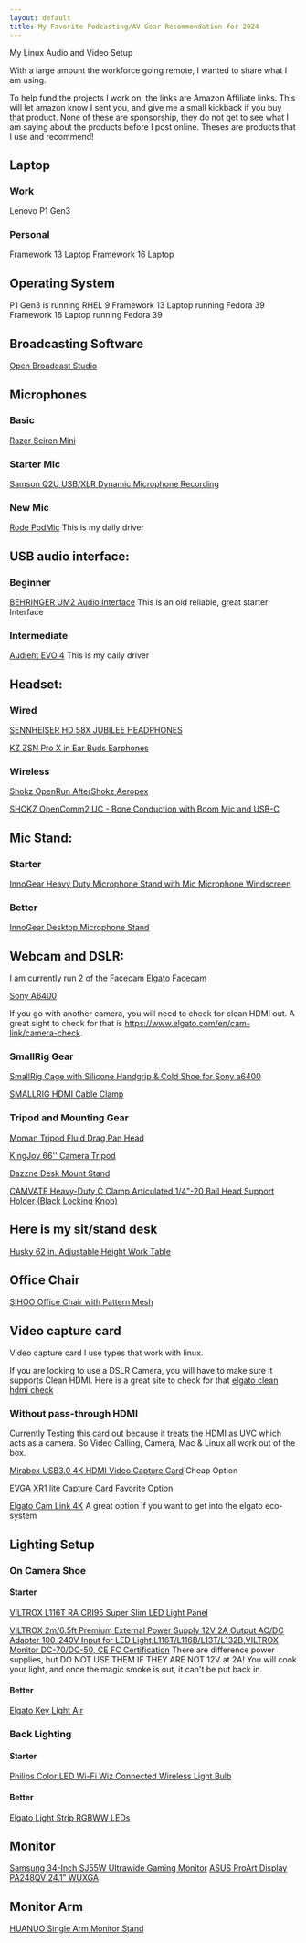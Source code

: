 ```yaml
---
layout: default
title: My Favorite Podcasting/AV Gear Recommendation for 2024
---
```


My Linux Audio and Video Setup

With a large amount the workforce going remote, I wanted to share what I am using.

To help fund the projects I work on, the links are Amazon Affiliate links. This will let amazon know I sent you, and give me a small kickback if you buy that product. None of these are sponsorship, they do not get to see what I am saying about the products before I post online. Theses are products that I use and recommend!

## Laptop 

### Work 
Lenovo P1 Gen3

### Personal
Framework 13 Laptop
Framework 16 Laptop

## Operating System
P1 Gen3 is running RHEL 9
Framework 13 Laptop running Fedora 39
Framework 16 Laptop running Fedora 39

## Broadcasting Software
[Open Broadcast Studio](https://obsproject.com)


## Microphones

### Basic

[Razer Seiren Mini](https://amzn.to/3OXjXqw)

### Starter Mic

[Samson Q2U USB/XLR Dynamic Microphone Recording](https://amzn.to/3uU3hcH)

### New Mic

[Rode PodMic](https://amzn.to/3P0mWyo)
This is my daily driver

## USB audio interface:

### Beginner

[BEHRINGER UM2 Audio Interface](https://amzn.to/4bUd9Us)
This is an old reliable, great starter Interface

### Intermediate

[Audient EVO 4](https://amzn.to/42USA6k)
This is my daily driver


## Headset:

### Wired

[SENNHEISER HD 58X JUBILEE HEADPHONES](https://drop.com/buy/massdrop-x-sennheiser-hd-58x-jubilee-headphones)

[KZ ZSN Pro X in Ear Buds Earphones](https://amzn.to/3TgRy1l)

### Wireless

[Shokz OpenRun AfterShokz Aeropex](https://amzn.to/3AhkWKx)

[SHOKZ OpenComm2 UC - Bone Conduction with Boom Mic and USB-C](https://amzn.to/3TgRC15)

## Mic Stand:

### Starter

[InnoGear Heavy Duty Microphone Stand with Mic Microphone Windscreen](https://amzn.to/43KXcvR)

### Better

[InnoGear Desktop Microphone Stand](https://amzn.to/4aavKdt)


## Webcam and DSLR:

I am currently run 2 of the Facecam
[Elgato Facecam](https://amzn.to/3wzziXZ)


[Sony A6400](https://amzn.to/3uX2mYU)

If you go with another camera, you will need to check for clean HDMI out.
A great sight to check for that is https://www.elgato.com/en/cam-link/camera-check.

### SmallRig Gear

[SmallRig Cage with Silicone Handgrip & Cold Shoe for Sony a6400](https://amzn.to/3P1j4x0)

[SMALLRIG HDMI Cable Clamp](https://amzn.to/41fJoaZ)



### Tripod and Mounting Gear
[Moman Tripod Fluid Drag Pan Head](https://amzn.to/41fJoaZ)

[KingJoy 66'' Camera Tripod](https://amzn.to/41fJoaZ)

[Dazzne Desk Mount Stand](https://amzn.to/40rtitD)

[CAMVATE Heavy-Duty C Clamp Articulated 1/4"-20 Ball Head Support Holder (Black Locking Knob)](https://amzn.to/3oyibla)

## Here is my sit/stand desk
[Husky 62 in. Adjustable Height Work Table](https://www.homedepot.com/p/Husky-62-in-Adjustable-Height-Work-Table-HOLT62XDB12/301810799)

## Office Chair 
[SIHOO Office Chair with Pattern Mesh](https://amzn.to/43LW0s4)

## Video capture card
Video capture card I use types that work with linux.

If you are looking to use a DSLR Camera,
you will have to make sure it supports Clean HDMI.
Here is a great site to check for that [elgato clean hdmi check](https://www.elgato.com/en/cam-link/camera-check)

### Without pass-through HDMI

Currently Testing this card out because it treats the HDMI as UVC which acts as a camera.
So Video Calling, Camera, Mac & Linux all work out of the box.

[Mirabox USB3.0 4K HDMI Video Capture Card](https://amzn.to/42TZ9Gd)
Cheap Option

[EVGA XR1 lite Capture Card](https://amzn.to/3IjocZY)
Favorite Option

[Elgato Cam Link 4K](https://amzn.to/42YPZbw)
A great option if you want to get into the elgato eco-system


## Lighting Setup

### On Camera Shoe

#### Starter

[VILTROX L116T RA CRI95 Super Slim LED Light Panel](https://amzn.to/49wuRff)

[VILTROX 2m/6.5ft Premium External Power Supply 12V 2A Output AC/DC Adapter 100-240V Input for LED Light,L116T/L116B/L13T/L132B,VILTROX Monitor DC-70/DC-50, CE FC Certification](https://amzn.to/42WRDdA)
There are difference power supplies, but DO NOT USE THEM IF THEY ARE NOT 12V at 2A!
You will cook your light, and once the magic smoke is out, it can't be put back in.

#### Better

[Elgato Key Light Air](https://amzn.to/3SZ74NO)

### Back Lighting

#### Starter

[Philips Color LED Wi-Fi Wiz Connected Wireless Light Bulb](https://amzn.to/48B51FJ)
#### Better

[Elgato Light Strip RGBWW LEDs](https://amzn.to/3SVv5We)


## Monitor

[Samsung 34-Inch SJ55W Ultrawide Gaming Monitor](https://amzn.to/4c8qhpl)
[ASUS ProArt Display PA248QV 24.1” WUXGA](https://amzn.to/3IiVZCq)


## Monitor Arm

[HUANUO Single Arm Monitor Stand](https://amzn.to/42VvZqa)
